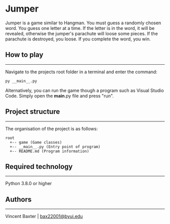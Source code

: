 # Jumper
Jumper is a game similar to Hangman. You must guess a randomly chosen word.
You guess one letter at a time. If the letter is in the word, it will be revealed, otherwise the jumper's parachute will
loose some pieces.
If the parachute is destroyed, you loose.
If you complete the word, you win.

## How to play
---
Navigate to the projects root folder in a terminal and enter the command:
```
py __main__.py
```
Alternatively, you can run the game though a program such as Visual Studio Code. Simply open the __main__.py file and press "run".

## Project structure
---
The organisation of the project is as follows:
```
root
  +-- game (Game classes)
  +-- __main__.py (Entry point of program)
  +-- README.md (Program information)
```

## Required technology
---
Python 3.8.0 or higher

## Authors
---
Vincent Baxter | bax22001@byui.edu